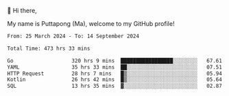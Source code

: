 👋 Hi there,

My name is Puttapong (Ma), welcome to my GitHub profile!

<!--START_SECTION:waka-->

```txt
From: 25 March 2024 - To: 14 September 2024

Total Time: 473 hrs 33 mins

Go                   320 hrs 9 mins  █████████████████░░░░░░░░   67.61 %
YAML                 35 hrs 33 mins  ██░░░░░░░░░░░░░░░░░░░░░░░   07.51 %
HTTP Request         28 hrs 7 mins   █▒░░░░░░░░░░░░░░░░░░░░░░░   05.94 %
Kotlin               26 hrs 42 mins  █▒░░░░░░░░░░░░░░░░░░░░░░░   05.64 %
SQL                  13 hrs 35 mins  ▓░░░░░░░░░░░░░░░░░░░░░░░░   02.87 %
```

<!--END_SECTION:waka-->
